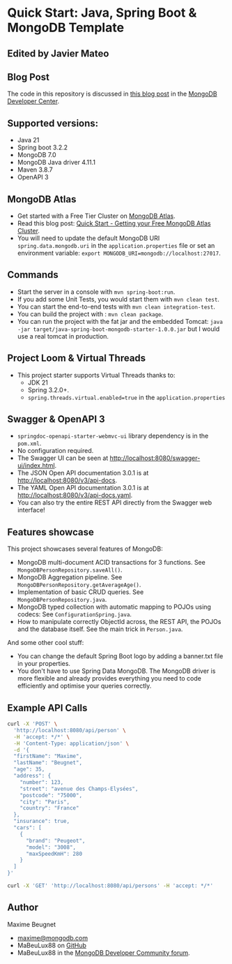 # Quick Start: Java, Spring Boot & MongoDB Template

## Edited by Javier Mateo

## Blog Post

The code in this repository is discussed in [this blog post](https://www.mongodb.com/developer/code-examples/java/rest-apis-java-spring-boot/) in the [MongoDB Developer Center](https://www.mongodb.com/developer/).

## Supported versions:

- Java 21
- Spring boot 3.2.2
- MongoDB 7.0
- MongoDB Java driver 4.11.1
- Maven 3.8.7
- OpenAPI 3

## MongoDB Atlas

- Get started with a Free Tier Cluster on [MongoDB Atlas](https://www.mongodb.com/cloud/atlas).
- Read this blog post: [Quick Start - Getting your Free MongoDB Atlas Cluster](https://developer.mongodb.com/quickstart/free-atlas-cluster).
- You will need to update the default MongoDB URI `spring.data.mongodb.uri` in the `application.properties` file or set an environment variable: `export MONGODB_URI=mongodb://localhost:27017`.

## Commands

- Start the server in a console with `mvn spring-boot:run`.
- If you add some Unit Tests, you would start them with `mvn clean test`.
- You can start the end-to-end tests with `mvn clean integration-test`.
- You can build the project with : `mvn clean package`.
- You can run the project with the fat jar and the embedded Tomcat: `java -jar target/java-spring-boot-mongodb-starter-1.0.0.jar` but I would use a real tomcat in production.

## Project Loom & Virtual Threads

- This project starter supports Virtual Threads thanks to:
  - JDK 21
  - Spring 3.2.0+.
  - `spring.threads.virtual.enabled=true` in the `application.properties`

## Swagger & OpenAPI 3
- `springdoc-openapi-starter-webmvc-ui` library dependency is in the `pom.xml`.
- No configuration required.
- The Swagger UI can be seen at [http://localhost:8080/swagger-ui/index.html](http://localhost:8080/swagger-ui/index.html).
- The JSON Open API documentation 3.0.1 is at [http://localhost:8080/v3/api-docs](http://localhost:8080/v3/api-docs).
- The YAML Open API documentation 3.0.1 is at [http://localhost:8080/v3/api-docs.yaml](http://localhost:8080/v3/api-docs.yaml).
- You can also try the entire REST API directly from the Swagger web interface!

## Features showcase
This project showcases several features of MongoDB:

- MongoDB multi-document ACID transactions for 3 functions. See `MongoDBPersonRepository.saveAll()`.
- MongoDB Aggregation pipeline. See `MongoDBPersonRepository.getAverageAge()`.
- Implementation of basic CRUD queries. See `MongoDBPersonRepository.java`.
- MongoDB typed collection with automatic mapping to POJOs using codecs: See `ConfigurationSpring.java`.
- How to manipulate correctly ObjectId across, the REST API, the POJOs and the database itself. See the main trick in `Person.java`.

And some other cool stuff:
- You can change the default Spring Boot logo by adding a banner.txt file in your properties.
- You don't have to use Spring Data MongoDB. The MongoDB driver is more flexible and already provides everything you need to code efficiently and optimise your queries correctly.

## Example API Calls

```bash
curl -X 'POST' \
  'http://localhost:8080/api/person' \
  -H 'accept: */*' \
  -H 'Content-Type: application/json' \
  -d '{
  "firstName": "Maxime",
  "lastName": "Beugnet",
  "age": 35,
  "address": {
    "number": 123,
    "street": "avenue des Champs-Elysées",
    "postcode": "75000",
    "city": "Paris",
    "country": "France"
  },
  "insurance": true,
  "cars": [
    {
      "brand": "Peugeot",
      "model": "3008",
      "maxSpeedKmH": 280
    }
  ]
}'
```

```bash
curl -X 'GET' 'http://localhost:8080/api/persons' -H 'accept: */*'
```

## Author

Maxime Beugnet

- maxime@mongodb.com
- MaBeuLux88 on [GitHub](https://github.com/mabeulux88)
- MaBeuLux88 in the [MongoDB Developer Community forum](https://www.mongodb.com/community/forums/u/MaBeuLux88/summary).
